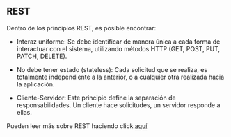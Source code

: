 ## REST

Dentro de los principios REST, es posible encontrar:

- Interaz uniforme: Se debe identificar de manera única a cada forma de interactuar con el sistema, utilizando métodos HTTP (GET, POST, PUT, PATCH, DELETE).

- No debe tener estado (stateless): Cada solicitud que se realiza, es totalmente independiente a la anterior, o a cualquier otra realizada hacia la aplicación.

- Cliente-Servidor: Este principio define la separación de responsabilidades. Un cliente hace solicitudes, un servidor responde a ellas.

<span class='side-comment'>Pueden leer más sobre REST haciendo click <a href='https://aws.amazon.com/what-is/restful-api/' target='_blank'>aquí</a></span>